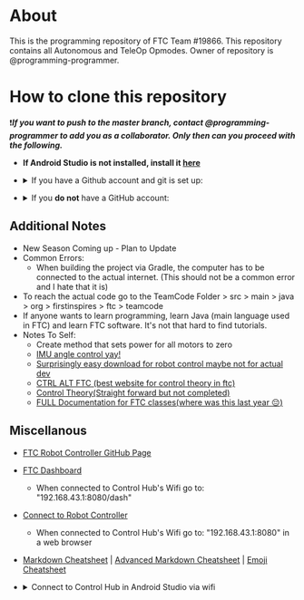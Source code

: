 # About
This is the programming repository of FTC Team #19866. This repository contains all Autonomous and TeleOp Opmodes. 
Owner of repository is @programming-programmer. 

# How to clone this repository
❗***If you want to push to the master branch, contact @programming-programmer to add you as a collaborator. Only then can you proceed with the following.***

  - **If Android Studio is not installed, install it [here](https://developer.android.com/studio)**
  
  - <details>
    <summary>If you have a Github account and git is set up:</summary>
        <li>Open the terminal (depends on your OS)</li>
        <img src = "https://github.com/programming-programmer/ftc_new/blob/master/open-terminal-gif.gif" width = "700">
        <br />
        <li>Navigate to StudioProjects folder, where all Anroid Studio Projects are located (type "cd ~/StudioProjects" in most instances)</li>
        <pre>$ cd ~/StudioProjects</pre>
        <br />
      <b>No SSH Key is set up / You don't know what that is:</b> <ul>
        <li>In terminal, type "git clone https://github.com/programming-programmer/ftc_new.git"</li>
        <pre>$ git clone https://github.com/programming-programmer/ftc_new.git</pre>
        <li>In Android Studio, select open project, locate "ftc_new", and then open it</li>
        <li>Now you can start coding! :+1:</li>
      </ul>
      <br />
      <b>SSH Key set up:</b><ul>
        <li>In terminal, type "git clone git@github.com:programming-programmer/ftc_new.git" (this selects ssh if you don't have a ssh key set up follow directions under "No SSH Key set up")</li>
        <pre>$ git clone git@github.com:programming-programmer/ftc_new.git</pre>
        <li>In Android Studio, select open project, locate "ftc_new", and then open it</li>
        <li>Now you can start coding! :+1:</li>
      </ul>
  </details>



  - <details>
    <summary>If you <b>do not</b> have a GitHub account:</summary><ul>
      <li>Go to Code</li>
      <img src = "https://github.com/programming-programmer/ftc_new/blob/master/enter.png" width = "800">
      
      <li>download ZIP folder</li>
      <img src = "https://github.com/programming-programmer/ftc_new/blob/master/zip.png" width = "800">
      
      <li>Open the terminal (depends on your OS)</li>
      <img src = "https://github.com/programming-programmer/ftc_new/blob/master/open-terminal-gif.gif" width = "700">
      
      <li>In terminal, type "mv ftc_new-master.zip ~/StudioProjects" (this moves the zip file to Studio Projects)</li>
      <pre>$ mv ftc_new-master.zip ~/StudioProjects</pre>
      
      <li>In terminal, type "cd ~/StudioProjects" (this navigates to StudioProjects)</li>
      <pre>$ cd ~/StudioProjects</pre>
      
      <li>type "unzip ftc_new-master.zip" (pretty self-explanatory)</li>
      <pre>$ unzip ftc_new-master.zip</pre>
      
      <li>In Android Studio, select open project, locate "ftc_new", and then open it</li>
      <li>Now you can start coding! :+1:</li>
    </ul>
</details>

## Additional Notes
- New Season Coming up - Plan to Update
- Common Errors:
  - When building the project via Gradle, the computer has to be connected to the actual internet. (This should not be a common error and I hate that it is)
- To reach the actual code go to the TeamCode Folder > src > main > java > org > firstinspires > ftc > teamcode
- If anyone wants to learn programming, learn Java (main language used in FTC) and learn FTC software. It's not that hard to find tutorials.
- Notes To Self:
  - Create method that sets power for all motors to zero 
  - [IMU angle control yay!](https://www.youtube.com/watch?v=ayBnDBtcZdc)
  - [Surprisingly easy download for robot control maybe not for actual dev](http://robotstudiosimulator.com/)
  - [CTRL ALT FTC (best website for control theory in ftc)](https://www.ctrlaltftc.com/)
  - [Control Theory(Straight forward but not completed)](https://blog.wesleyac.com/posts/intro-to-control-part-zero-whats-this)
  - [FULL Documentation for FTC classes(where was this last year :pensive:)](https://ftctechnh.github.io/ftc_app/doc/javadoc/allclasses-frame.html)

## Miscellanous
- [FTC Robot Controller GitHub Page](https://github.com/FIRST-Tech-Challenge/FtcRobotController/wiki)
- [FTC Dashboard](https://acmerobotics.github.io/ftc-dashboard/gettingstarted)
  - When connected to Control Hub's Wifi go to: "192.168.43.1:8080/dash"
- [Connect to Robot Controller](https://docs.revrobotics.com/duo-control/control-hub-gs/connect-to-the-control-hub-robot-control-console#web-browser)
  - When connected to Control Hub's Wifi go to: "192.168.43.1:8080" in a web browser

- [Markdown Cheatsheet](https://github.com/tchapi/markdown-cheatsheet/blob/master/README.md#TOP) | 
[Advanced Markdown Cheatsheet](https://gist.github.com/apaskulin/1ad686e42c7165cb9c22f9fe1e389558) | 
[Emoji Cheatsheet](https://www.webfx.com/tools/emoji-cheat-sheet/)

- <details>
  <summary>Connect to Control Hub in Android Studio via wifi</summary>
    <ul>
    <li><b>Go to Settings > External Tools > Tools > Press "+" button:</b></li>
    </ul>
      <ul>
        <li>Name: "Control Hub"</li>
        <li>Group: "External tools"</li>
        <li>Description: "N/A"</li>
        <li>Program: "$ModuleSdkPath$/platform-tools/adb"</li>
        <li>Arguments: "connect 192.168.43.1:5555"</li>
        <li>Working Directory: "$ProjectFileDir$"</li>
      </ul>
</details>
